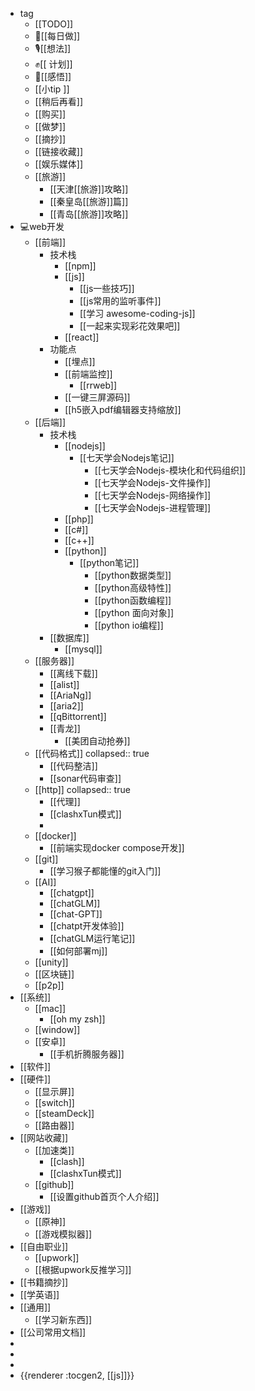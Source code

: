 - tag
	- [[TODO]]
	- 🦵[[每日做]]
	- 🎙[[想法]]
	- ✊[[ 计划]]
	- 🧠[[感悟]]
	- [[小tip ]]
	- [[稍后再看]]
	- [[购买]]
	- [[做梦]]
	- [[摘抄]]
	- [[链接收藏]]
	- [[娱乐媒体]]
	- [[旅游]]
		- [[天津[[旅游]]攻略]]
		- [[秦皇岛[[旅游]]篇]]
		- [[青岛[[旅游]]攻略]]
- 💻web开发
	- [[前端]]
		- 技术栈
			- [[npm]]
			- [[js]]
				- [[js一些技巧]]
				- [[js常用的监听事件]]
				- [[学习 awesome-coding-js]]
				- [[一起来实现彩花效果吧]]
			- [[react]]
		- 功能点
			- [[埋点]]
			- [[前端监控]]
				- [[rrweb]]
			- [[一键三屏源码]]
			- [[h5嵌入pdf编辑器支持缩放]]
	- [[后端]]
		- 技术栈
			- [[nodejs]]
				- [[七天学会Nodejs笔记]]
					- [[七天学会Nodejs-模块化和代码组织]]
					- [[七天学会Nodejs-文件操作]]
					- [[七天学会Nodejs-网络操作]]
					- [[七天学会Nodejs-进程管理]]
			- [[php]]
			- [[c#]]
			- [[c++]]
			- [[python]]
				- [[python笔记]]
					- [[python数据类型]]
					- [[python高级特性]]
					- [[python函数编程]]
					- [[python 面向对象]]
					- [[python io编程]]
		- [[数据库]]
			- [[mysql]]
	- [[服务器]]
		- [[离线下载]]
		- [[alist]]
		- [[AriaNg]]
		- [[aria2]]
		- [[qBittorrent]]
		- [[青龙]]
			- [[美团自动抢券]]
	- [[代码格式]]
	  collapsed:: true
		- [[代码整洁]]
		- [[sonar代码审查]]
	- [[http]]
	  collapsed:: true
		- [[代理]]
		- [[clashxTun模式]]
		-
	- [[docker]]
		- [[前端实现docker compose开发]]
	- [[git]]
		- [[学习猴子都能懂的git入门]]
	- [[AI]]
		- [[chatgpt]]
		- [[chatGLM]]
		- [[chat-GPT]]
		- [[chatpt开发体验]]
		- [[chatGLM运行笔记]]
		- [[如何部署mj]]
	- [[unity]]
	- [[区块链]]
	- [[p2p]]
- [[系统]]
	- [[mac]]
		- [[oh my zsh]]
	- [[window]]
	- [[安卓]]
		- [[手机折腾服务器]]
- [[软件]]
- [[硬件]]
	- [[显示屏]]
	- [[switch]]
	- [[steamDeck]]
	- [[路由器]]
- [[网站收藏]]
	- [[加速类]]
		- [[clash]]
		- [[clashxTun模式]]
	- [[github]]
		- [[设置github首页个人介绍]]
- [[游戏]]
	- [[原神]]
	- [[游戏模拟器]]
- [[自由职业]]
	- [[upwork]]
	- [[根据upwork反推学习]]
- [[书籍摘抄]]
- [[学英语]]
- [[通用]]
	- [[学习新东西]]
- [[公司常用文档]]
-
-
-
- {{renderer :tocgen2, [[js]]}}